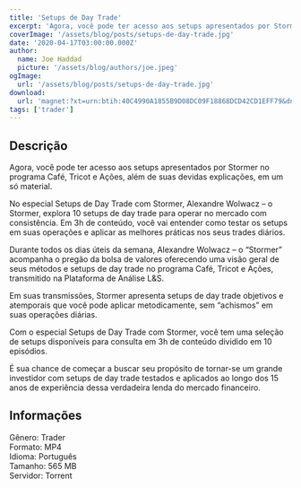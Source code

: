 ```yaml
---
title: 'Setups de Day Trade'
excerpt: 'Agora, você pode ter acesso aos setups apresentados por Stormer no programa Café, Tricot e Ações, além de suas devidas explicações, em um só material.  No especial Setups de Day Trade com Stormer, Alexandre Wolwacz – o Stormer, explora 10 setups de day trade para operar no mercado com'
coverImage: '/assets/blog/posts/setups-de-day-trade.jpg'
date: '2020-04-17T03:00:00.000Z'
author:
  name: Joe Haddad
  picture: '/assets/blog/authors/joe.jpeg'
ogImage:
  url: '/assets/blog/posts/setups-de-day-trade.jpg'
download:
  url: 'magnet:?xt=urn:btih:40C4990A1855B9D08DC09F18868DCD42CD1EFF79&dn=Setups%20de%20Day%20Trade%20com%20Stormer&tr=udp%3a%2f%2ftracker.openbittorrent.com%3a1337%2fannounce&tr=udp%3a%2f%2ftracker.opentrackr.org%3a1337%2fannounce'
tags: ['trader']
---
```

<h2>Descrição</h2>
<p></p><p>Agora, você pode ter acesso aos setups apresentados por Stormer no programa Café, Tricot e Ações, além de suas devidas explicações, em um só material.</p><p>No especial Setups de Day Trade com Stormer, Alexandre Wolwacz – o Stormer, explora 10 setups de day trade para operar no mercado com consistência. Em 3h de conteúdo, você vai entender como testar os setups em suas operações e aplicar as melhores práticas nos seus trades diários.</p><p>Durante todos os dias úteis da semana, Alexandre Wolwacz – o “Stormer” acompanha o pregão da bolsa de valores oferecendo uma visão geral de seus métodos e setups de day trade no programa Café, Tricot e Ações, transmitido na Plataforma de Análise L&amp;S.</p><p>Em suas transmissões, Stormer apresenta setups de day trade objetivos e atemporais que você pode aplicar metodicamente, sem “achismos” em suas operações diárias.</p><p>Com o especial Setups de Day Trade com Stormer, você tem uma seleção de setups disponíveis para consulta em 3h de conteúdo dividido em 10 episódios.</p><p>É sua chance de começar a buscar seu propósito de tornar-se um grande investidor com setups de day trade testados e aplicados ao longo dos 15 anos de experiência dessa verdadeira lenda do mercado financeiro.</p><h2>Informações</h2><p>Gênero: Trader<br/>Formato: MP4<br/>Idioma: Português<br/>Tamanho: 565 MB<br/>Servidor: Torrent</p>